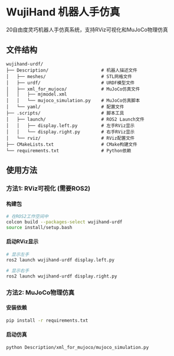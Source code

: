 # WujiHand 机器人手仿真

20自由度灵巧机器人手仿真系统，支持RViz可视化和MuJoCo物理仿真

##  文件结构

```
wujihand-urdf/
├── Description/                    # 机器人描述文件
│   ├── meshes/                     # STL网格文件
│   ├── urdf/                       # URDF模型文件
│   ├── xml_for_mujoco/             # MuJoCo仿真文件
│   │   ├── mjmodel.xml
│   │   └── mujoco_simulation.py    # MuJoCo仿真脚本
│   └── yaml/                       # 配置文件
├── .scripts/                       # 脚本工具
│   ├── launch/                     # ROS2 Launch文件
│   │   ├── display.left.py         # 左手RViz显示
│   │   └── display.right.py        # 右手RViz显示
│   └── rviz/                       # RViz配置文件
├── CMakeLists.txt                  # CMake构建文件
└── requirements.txt                # Python依赖
```

##  使用方法

### 方法1: RViz可视化 (需要ROS2)

#### 构建包
```bash
# 在ROS2工作空间中
colcon build --packages-select wujihand-urdf
source install/setup.bash
```

#### 启动RViz显示
```bash
# 显示左手
ros2 launch wujihand-urdf display.left.py

# 显示右手  
ros2 launch wujihand-urdf display.right.py
```

### 方法2: MuJoCo物理仿真

#### 安装依赖
```bash
pip install -r requirements.txt
```

#### 启动仿真
```bash
python Description/xml_for_mujoco/mujoco_simulation.py
```
